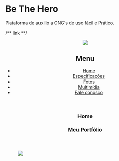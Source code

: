 # Be The Hero

 Plataforma de auxilio a ONG's de uso fácil e Prático.

/** link **/

<!DOCTYPE html>

<html lang="pt-br">

<head>
    <meta charset="utf-8"/>
</head>
<body>

<div id="#">

<header id="#">
<img id="icone" src="#"/>

<nav id="#">
    <h2>Menu</h2>
<ul>
    <li><a href="index.html">Home</a></li>
    <li><a href="#">Especificações</a></li>
    <li><a href="fotos.html">Fotos</a></li>
    <li><a href="multimidia.html">Multimídia</a></li>
    <li><a href="fale-conosco.html">Fale conosco</a></li>
</ul>

</nav>

</header>

<section id="#">
<article id="#">
    <header id="#">
<hgroup>
    <h3>Home</h3>
    <h1><a href="https://guilhermemag.github.io/" target="_blank"> Meu Portfólio </a></h1> 
  
</hgroup>
    </header>

<h3> </h3>
<p> </p>


<figure class="#">
<img src="#"/>
    <figcaption>
        <h3> </h3>
        <p> </p>
    </figcaption>
</figure>

<h3> </h3>
<p> </p>

<h3> </h3>

 
<h3> </h3>
<p> </p>

<h3> </h3>
<p> </p>

</article>
</section>

<h2> </h2>
<p> </p>

<p> </p>

</aside>

</p>
</footer>

</div>
</body>
</html>

